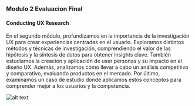 ### Modulo 2 Evaluacion Final
#### Conducting UX Research

En el segundo módulo, profundizamos en la importancia de la investigación UX para crear experiencias centradas en el usuario. Exploramos distintos métodos y técnicas de investigación, comprendiendo el valor de las hipótesis y la síntesis de datos para obtener insights clave. También estudiamos la creación y aplicación de user personas y su impacto en el diseño UX. Además, analizamos cómo llevar a cabo un análisis competitivo y comparativo, evaluando productos en el mercado. Por último, examinamos un caso de estudio donde aplicamos estos conceptos para comprender mejor a los usuarios y la competencia. 


![alt text](C:\Users\user\Desktop\git%20Hup\img\Modulo2.png.jpeg)